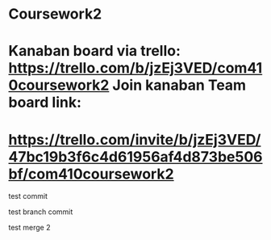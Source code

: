 # Coursework2
# Kanaban board via trello: https://trello.com/b/jzEj3VED/com410coursework2 Join kanaban Team board link: 
# https://trello.com/invite/b/jzEj3VED/47bc19b3f6c4d61956af4d873be506bf/com410coursework2


test commit

test branch commit

test merge 2